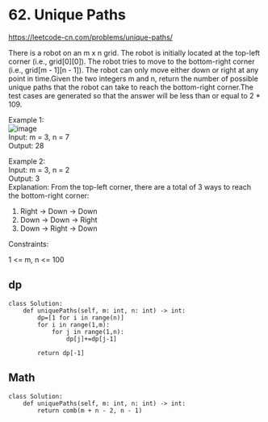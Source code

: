 # 62. Unique Paths  
https://leetcode-cn.com/problems/unique-paths/  

There is a robot on an m x n grid. The robot is initially located at the top-left corner (i.e., grid[0][0]). The robot tries to move to the bottom-right corner (i.e., grid[m - 1][n - 1]). The robot can only move either down or right at any point in time.Given the two integers m and n, return the number of possible unique paths that the robot can take to reach the bottom-right corner.The test cases are generated so that the answer will be less than or equal to 2 * 109.


Example 1:  
![image](https://user-images.githubusercontent.com/60777462/152141849-367c8cfe-4d02-4448-a40f-f5be46111d14.png)  
Input: m = 3, n = 7  
Output: 28  

Example 2:  
Input: m = 3, n = 2  
Output: 3  
Explanation: From the top-left corner, there are a total of 3 ways to reach the bottom-right corner:
1. Right -> Down -> Down
2. Down -> Down -> Right
3. Down -> Right -> Down
 

Constraints:

1 <= m, n <= 100

## dp
``` python3
class Solution:
    def uniquePaths(self, m: int, n: int) -> int:
        dp=[1 for i in range(n)]
        for i in range(1,m):
            for j in range(1,n):
                dp[j]+=dp[j-1]
        
        return dp[-1] 
```

## Math
``` python3
class Solution:
    def uniquePaths(self, m: int, n: int) -> int:
        return comb(m + n - 2, n - 1)        
```

